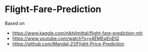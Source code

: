 # Flight-Fare-Prediction

Based on
* https://www.kaggle.com/nikhilmittal/flight-fare-prediction-mh
* https://www.youtube.com/watch?v=y4EMEpEnElQ
* https://github.com/Mandal-21/Flight-Price-Prediction
